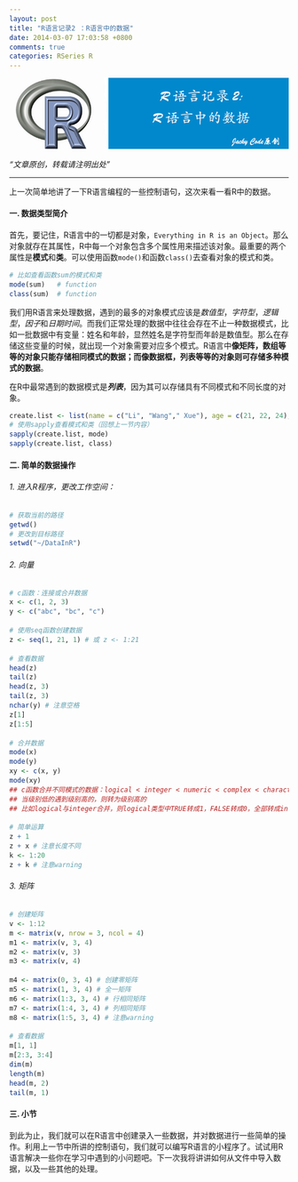```yaml
---
layout: post
title: "R语言记录2 ：R语言中的数据"
date: 2014-03-07 17:03:58 +0800
comments: true
categories: RSeries R
---
```


![ariticle 5](/images/article/article5.jpg)
<!-- more -->

*“文章原创，转载请注明出处”*

***

上一次简单地讲了一下R语言编程的一些控制语句，这次来看一看R中的数据。

#### 一. 数据类型简介

首先，要记住，R语言中的一切都是对象，`Everything in R is an Object`。那么对象就存在其属性，R中每一个对象包含多个属性用来描述该对象。最重要的两个属性是**模式**和**类**。可以使用函数`mode()`和函数`class()`去查看对象的模式和类。

``` r datamode https://github.com/JackyCode/RSeries
# 比如查看函数sum的模式和类
mode(sum)	# function
class(sum)	# function
```

我们用R语言来处理数据，遇到的最多的对象模式应该是*数值型*，*字符型*，*逻辑型*，*因子*和*日期时间*。而我们正常处理的数据中往往会存在不止一种数据模式，比如一批数据中有变量：姓名和年龄，显然姓名是字符型而年龄是数值型。那么在存储这些变量的时候，就出现一个对象需要对应多个模式。R语言中**像矩阵，数组等等的对象只能存储相同模式的数据；而像数据框，列表等等的对象则可存储多种模式的数据**。

在R中最常遇到的数据模式是***列表***，因为其可以存储具有不同模式和不同长度的对象。

``` r datamode https://github.com/JackyCode/RSeries
create.list <- list(name = c("Li", "Wang"," Xue"), age = c(21, 22, 24), sex = factor("b", "g", "b"))
# 使用sapply查看模式和类（回想上一节内容）
sapply(create.list, mode)
sapply(create.list, class)
```

#### 二. 简单的数据操作

###### 1. 进入R程序，更改工作空间：

``` r data_manipulation https://github.com/JackyCode/RSeries
# 获取当前的路径
getwd()
# 更改到目标路径
setwd("~/DataInR")
```

###### 2. 向量

``` r  data_manipulation https://github.com/JackyCode/RSeries
# c函数：连接或合并数据
x <- c(1, 2, 3)
y <- c("abc", "bc", "c")

# 使用seq函数创建数据
z <- seq(1, 21, 1) # 或 z <- 1:21

# 查看数据
head(z)
tail(z)
head(z, 3)
tail(z, 3)
nchar(y) # 注意空格
z[1]
z[1:5]

# 合并数据
mode(x)
mode(y)
xy <- c(x, y)
mode(xy)
## c函数合并不同模式的数据：logical < integer < numeric < complex < character < list
## 当级别低的遇到级别高的，则转为级别高的
## 比如logical与integer合并，则logical类型中TRUE转成1，FALSE转成0，全部转成integer

# 简单运算
z + 1
z + x # 注意长度不同
k <- 1:20
z + k # 注意warning
```

###### 3. 矩阵

``` r  data_manipulation https://github.com/JackyCode/RSeries
# 创建矩阵
v <- 1:12
m <- matrix(v, nrow = 3, ncol = 4)
m1 <- matrix(v, 3, 4)
m2 <- matrix(v, 3)
m3 <- matrix(v, 4)

m4 <- matrix(0, 3, 4) # 创建零矩阵
m5 <- matrix(1, 3, 4) # 全一矩阵
m6 <- matrix(1:3, 3, 4) # 行相同矩阵
m7 <- matrix(1:4, 3, 4) # 列相同矩阵
m8 <- matrix(1:5, 3, 4) # 注意warning

# 查看数据
m[1, 1]
m[2:3, 3:4]
dim(m)
length(m)
head(m, 2)
tail(m, 1)
```
#### 三. 小节
到此为止，我们就可以在R语言中创建录入一些数据，并对数据进行一些简单的操作。利用上一节中所讲的控制语句，我们就可以编写R语言的小程序了。试试用R语言解决一些你在学习中遇到的小问题吧。下一次我将讲讲如何从文件中导入数据，以及一些其他的处理。




















